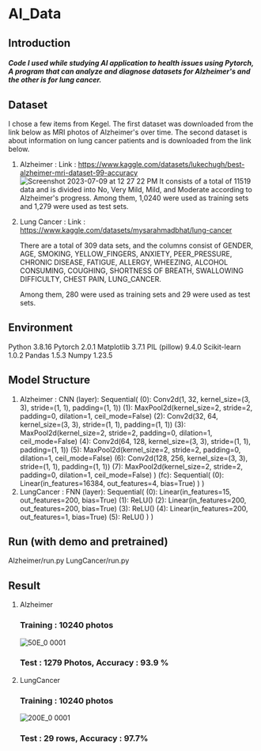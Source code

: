# AI_Data

## Introduction
##### Code I used while studying AI application to health issues using Pytorch, A program that can analyze and diagnose datasets for Alzheimer's and the other is for lung cancer.

## Dataset
I chose a few items from Kegel. The first dataset was downloaded from the link below as MRI photos of Alzheimer's over time. The second dataset is about information on lung cancer patients and is downloaded from the link below.

1. Alzheimer :
   Link : https://www.kaggle.com/datasets/lukechugh/best-alzheimer-mri-dataset-99-accuracy
![Screenshot 2023-07-09 at 12 27 22 PM](https://github.com/minseesm/AI_Data/assets/102398789/1f90999b-ab5d-4c32-92ca-6b39814f654b)
   It consists of a total of 11519 data and is divided into No, Very Mild, Mild, and Moderate according to Alzheimer's progress.
   Among them, 1,0240 were used as training sets and 1,279 were used as test sets.

2. Lung Cancer :
   Link : https://www.kaggle.com/datasets/mysarahmadbhat/lung-cancer
   
   There are a total of 309 data sets, and the columns consist of 
   GENDER, AGE, SMOKING, YELLOW_FINGERS, ANXIETY, PEER_PRESSURE, CHRONIC DISEASE, FATIGUE, ALLERGY,
   WHEEZING, ALCOHOL CONSUMING, COUGHING, SHORTNESS OF BREATH, SWALLOWING DIFFICULTY, CHEST PAIN, LUNG_CANCER.

   Among them, 280 were used as training sets and 29 were used as test sets.


## Environment
  Python 3.8.16
  Pytorch 2.0.1
  Matplotlib 3.7.1
  PIL (pillow) 9.4.0
  Scikit-learn 1.0.2
  Pandas 1.5.3
  Numpy 1.23.5

## Model Structure
1. Alzheimer : CNN
                (layer): Sequential(
                  (0): Conv2d(1, 32, kernel_size=(3, 3), stride=(1, 1), padding=(1, 1))
                  (1): MaxPool2d(kernel_size=2, stride=2, padding=0, dilation=1, ceil_mode=False)
                  (2): Conv2d(32, 64, kernel_size=(3, 3), stride=(1, 1), padding=(1, 1))
                  (3): MaxPool2d(kernel_size=2, stride=2, padding=0, dilation=1, ceil_mode=False)
                  (4): Conv2d(64, 128, kernel_size=(3, 3), stride=(1, 1), padding=(1, 1))
                  (5): MaxPool2d(kernel_size=2, stride=2, padding=0, dilation=1, ceil_mode=False)
                  (6): Conv2d(128, 256, kernel_size=(3, 3), stride=(1, 1), padding=(1, 1))
                  (7): MaxPool2d(kernel_size=2, stride=2, padding=0, dilation=1, ceil_mode=False)
                )
                (fc): Sequential(
                  (0): Linear(in_features=16384, out_features=4, bias=True)
                )
              )
3. LungCancer : FNN
                (layer): Sequential(
                    (0): Linear(in_features=15, out_features=200, bias=True)
                    (1): ReLU()
                    (2): Linear(in_features=200, out_features=200, bias=True)
                    (3): ReLU()
                    (4): Linear(in_features=200, out_features=1, bias=True)
                    (5): ReLU()
                  )
                )
   
## Run (with demo and pretrained)
  Alzheimer/run.py
  LungCancer/run.py

## Result
1. Alzheimer
   ### Training : 10240 photos
   ![50E_0 0001](https://github.com/minseesm/AI_Data/assets/102398789/e2ed0087-b0d1-427e-8752-36f3ff242393)

   ### Test : 1279 Photos, Accuracy : 93.9 %

3. LungCancer
   ### Training : 10240 photos
   ![200E_0 0001](https://github.com/minseesm/AI_Data/assets/102398789/2fface33-2a59-4a42-b549-6f9b5a78c14e)

   ### Test : 29 rows, Accuracy : 97.7%

   
